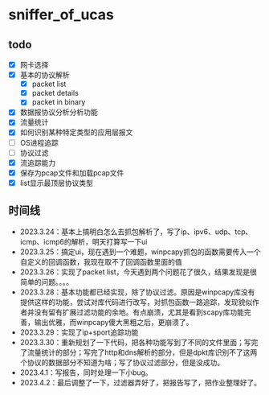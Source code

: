 # sniffer_of_ucas

## todo

- [x] 网卡选择
- [x] 基本的协议解析
  - [x] packet list
  - [x] packet details
  - [x] packet in binary
- [x] 数据报协议分析分析功能
- [x] 流量统计
- [x] 如何识别某种特定类型的应用层报文
- [ ] OS进程追踪
- [ ] 协议过滤
- [x] 流追踪能力
- [x] 保存为pcap文件和加载pcap文件
- [x] list显示最顶层协议类型

## 时间线

- 2023.3.24：基本上搞明白怎么去抓包解析了，写了ip、ipv6、udp、tcp、icmp、icmp6的解析，明天打算写一下ui
- 2023.3.25：搞定ui，现在遇到一个难题，winpcapy抓包的函数需要传入一个自定义的回调函数，我现在取不了回调函数里面的值
- 2023.3.26：实现了packet list，今天遇到两个问题花了很久，结果发现是很简单的问题。。。。
- 2023.3.28：基本功能都已经实现，除了协议过滤。原因是winpcapy库没有提供这样的功能，尝试对库代码进行改写，对抓包函数一路追踪，发现貌似作者并没有留有扩展过滤功能的余地。有点崩溃，尤其是看到scapy库功能完善，输出优雅，而winpcapy傻大黑粗之后，更崩溃了。
- 2023.3.29：实现了ip+sport追踪功能
- 2023.3.30：重新规划了一下代码，把各种功能写到了不同的文件里面；写完了流量统计的部分；写完了http和dns解析的部分，但是dpkt库识别不了这两个协议的数据部分不知道为啥；写了协议过滤部分，但是没成功。
- 2023.4.1：写报告，同时处理一下小bug。
- 2023.4.2：最后调整了一下，过滤器弄好了，把报告写了，把作业整理好了。
